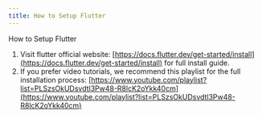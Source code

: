 ```yaml
---
title: How to Setup Flutter
---
```


How to Setup Flutter

1. Visit flutter official website: [https://docs.flutter.dev/get-started/install](https://docs.flutter.dev/get-started/install) for full install guide.
2. If you prefer video tutorials, we recommend this playlist for the full installation process: [https://www.youtube.com/playlist?list=PLSzsOkUDsvdtl3Pw48-R8lcK2oYkk40cm](https://www.youtube.com/playlist?list=PLSzsOkUDsvdtl3Pw48-R8lcK2oYkk40cm) 
